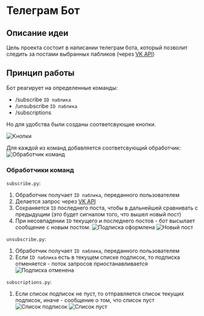 # Телеграм Бот

## Описание идеи
Цель проекта состоит в написании телеграм бота, который позволит следить за постами выбранных пабликов (через [VK API](https://vk.com/dev/wall.get))

## Принцип работы
Бот реагирует на определенные команды:
- /subscribe `ID паблика`
- /unsubscribe `ID паблика`
- /subscriptions

Но для удобства были созданы соответсвующие кнопки.

![Кнопки](https://sun9-3.userapi.com/impf/efP5snkN5QdKBOJSM1uwsuSKUPDp9T78WUZnLQ/qyf38NEpc9Y.jpg?size=650x138&quality=96&proxy=1&sign=7c8886ffd15b4f4dc77b80365758e41e&type=album)

Для каждой из команд добавляется соответсвующий обработчик:
![Обработчик команд](https://sun9-76.userapi.com/impf/Vdpqjk3aiX_eO0zZZAHz8VCnPLGmH6uatcQPWA/LY7e8DuV48Q.jpg?size=791x338&quality=96&proxy=1&sign=a532491b0e7fcf8ae7949c71f9bd1647&type=album)

### Обработчики команд
`subscribe.py`:
1. Обработчик получает `ID паблика`, переданного пользователем
2. Делается запрос через [VK API](https://vk.com/dev/wall.get)
3. Сохраняется `ID` последнего поста, чтобы в дальнейшей сравнивать с предыдущим (это будет сигналом того, что вышел новый пост)
4. При несовпадении `ID` текущего и последнего постов - бот высылает сообщение с новым постом.
![Подписка оформлена](https://sun9-17.userapi.com/impf/NcnGfmuZa0pbh7dUdOSGdGfOPz6Ivb2RHLj56g/NhgXRZ-GHoU.jpg?size=648x143&quality=96&proxy=1&sign=b681797dd31949b883ea3fae37ad23dd&type=album)
![Новый пост](https://sun9-33.userapi.com/impf/yiaq8mOMTuyOQu8W-n04kMB1kPd314YmEuFFSw/WfzEk0aEoK4.jpg?size=648x694&quality=96&proxy=1&sign=cb8ae3ed875029b2743e6a435c6891fa&type=album)

`unsubscribe.py`:
1. Обработчик получает `ID паблика`, переданного пользователем
2. Если `ID паблика` есть в текущем списке подписок, то подписка отменяется - поток запросов приостанавливается 
![Подписка отменена](https://sun9-34.userapi.com/impf/nkcsWDRdZxCFS068kcosXXYE19SHSsSOytOY_Q/llCfAKxgzoI.jpg?size=643x186&quality=96&proxy=1&sign=b5b7519434d1ee1cef358b4e823941b5&type=album)

`subscriptions.py`:
1. Если список подписок не пуст, то отправляется список текущих подписок, иначе - сообщение о том, что список пуст
![Список подписок](https://sun9-49.userapi.com/impf/ah8UXTfkwSthX0qha2DC7nM0kRIbwWNfkaituw/cLtNbSJUvrI.jpg?size=649x209&quality=96&proxy=1&sign=261c7e6371fa359cef74171bc6438926&type=album)
![Список пуст](https://sun9-59.userapi.com/impf/6H2HQh8CaE7nV0Z7slxkJ8IBkubyiyPho-z_Jg/0LehP_Ln2jk.jpg?size=648x86&quality=96&proxy=1&sign=c1e3e85bbce1272e491ce0d0326b33df&type=album)
